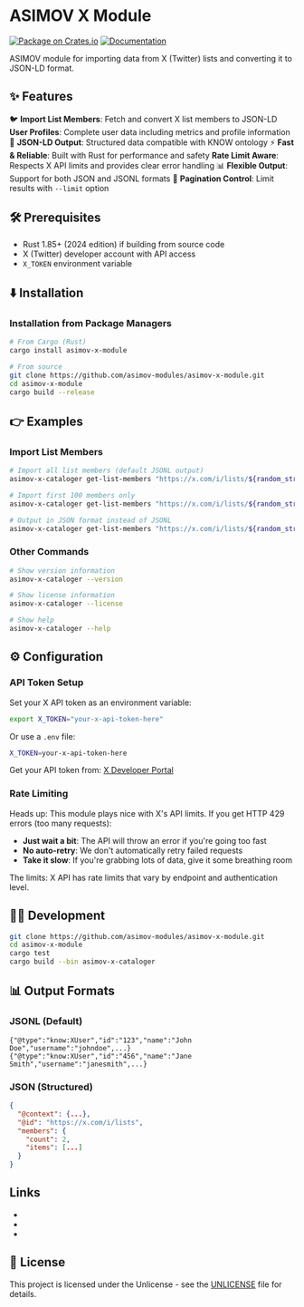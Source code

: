 # ASIMOV X Module

[![Package on Crates.io](https://img.shields.io/crates/v/asimov-x-module)](https://crates.io/crates/asimov-x-module)
[![Documentation](https://docs.rs/asimov-x-module/badge.svg)](https://docs.rs/asimov-x-module)

ASIMOV module for importing data from X (Twitter) lists and converting it to JSON-LD format.

## ✨ Features

🐦 **Import List Members**: Fetch and convert X list members to JSON-LD
 **User Profiles**: Complete user data including metrics and profile information
🔄 **JSON-LD Output**: Structured data compatible with KNOW ontology
⚡ **Fast & Reliable**: Built with Rust for performance and safety
 **Rate Limit Aware**: Respects X API limits and provides clear error handling
📊 **Flexible Output**: Support for both JSON and JSONL formats
🔢 **Pagination Control**: Limit results with `--limit` option

## 🛠️ Prerequisites

- Rust 1.85+ (2024 edition) if building from source code
- X (Twitter) developer account with API access
- `X_TOKEN` environment variable

## ⬇️ Installation

### Installation from Package Managers

```bash
# From Cargo (Rust)
cargo install asimov-x-module

# From source
git clone https://github.com/asimov-modules/asimov-x-module.git
cd asimov-x-module
cargo build --release
```

## 👉 Examples

### Import List Members

```bash
# Import all list members (default JSONL output)
asimov-x-cataloger get-list-members "https://x.com/i/lists/${random_string}"

# Import first 100 members only
asimov-x-cataloger get-list-members "https://x.com/i/lists/${random_string}" --limit 100

# Output in JSON format instead of JSONL
asimov-x-cataloger get-list-members "https://x.com/i/lists/${random_string}" --limit 100 --output json
```

### Other Commands

```bash
# Show version information
asimov-x-cataloger --version

# Show license information
asimov-x-cataloger --license

# Show help
asimov-x-cataloger --help
```

## ⚙️ Configuration

### API Token Setup

Set your X API token as an environment variable:

```bash
export X_TOKEN="your-x-api-token-here"
```

Or use a `.env` file:

```bash
X_TOKEN=your-x-api-token-here
```

Get your API token from: [X Developer Portal](https://developer.x.com/)

### Rate Limiting

Heads up: This module plays nice with X's API limits. If you get HTTP 429 errors (too many requests):

- **Just wait a bit**: The API will throw an error if you're going too fast
- **No auto-retry**: We don't automatically retry failed requests  
- **Take it slow**: If you're grabbing lots of data, give it some breathing room

The limits: X API has rate limits that vary by endpoint and authentication level.

## 👨‍💻 Development

```bash
git clone https://github.com/asimov-modules/asimov-x-module.git
cd asimov-x-module
cargo test
cargo build --bin asimov-x-cataloger
```

## 📊 Output Formats

### JSONL (Default)

```jsonl
{"@type":"know:XUser","id":"123","name":"John Doe","username":"johndoe",...}
{"@type":"know:XUser","id":"456","name":"Jane Smith","username":"janesmith",...}
```

### JSON (Structured)

```json
{
  "@context": {...},
  "@id": "https://x.com/i/lists",
  "members": {
    "count": 2,
    "items": [...]
  }
}
```

## Links

- [ASIMOV]: https://github.com/asimov-modules
- [JSON-LD]: https://json-ld.org/
- [X API]: https://developer.x.com/

## 📄 License

This project is licensed under the Unlicense - see the [UNLICENSE](UNLICENSE) file for details.
